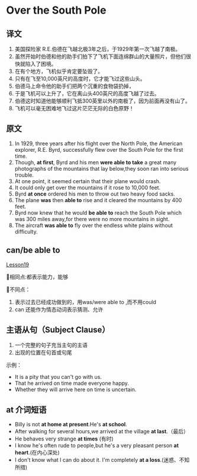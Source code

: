 # Over the South Pole

## 译文

1. 美国探险家 R.E.伯德在飞越北极3年之后，于1929年第一次飞越了南极。
2. 虽然开始时伯德和他的助手们拍下了飞机下面连绵群山的大量照片，但他们很快就陷入了困境。
3. 在有个地方，飞机似乎肯定要坠毁了。
4. 只有在飞至10,000英尺的高度时，它才能飞过这些山头。
5. 伯德马上命令他的助手们把两个沉重的食物袋扔掉，
6. 于是飞机可以上升了，它在离山头400英尺的高度飞越了过去。
7. 伯德这时知道他能够顺利飞抵300英里以外的南极了，因为前面再没有山了。
8. 飞机可以毫无困难地飞过这片茫茫无际的白色原野！

## 原文

1. In 1929, three years after his flight over the North Pole, the American explorer, R.E. Byrd, successfully flew over the South Pole for the first time.
2. Though, **at first**, Byrd and his men **were able to take** a great many photographs of the mountains that lay below,they soon ran into serious trouble.
3. At one point, it seemed certain that their plane would crash.
4. It could only get over the mountains if it rose to 10,000 feet.
5. Byrd **at once** ordered his men to throw out two heavy food sacks.
6. The plane **was** then **able to** rise and it cleared the mountains by 400 feet.
7. Byrd now knew that he would **be able to** reach the South Pole which was 300 miles away,for there were no more mountains in sight.
8. The aircraft **was able to** fly over the endless white plains without difficulty.

## can/be able to

[Lesson19](https://github.com/L0NG1NG/NewConceptEnglish/blob/main/2/Lesson19.md)

🍉相同点:都表示能力，能够  

🍉不同点：

1. 表示过去已经成功做到的，用was/were able to ,而不用could
2. can 还能作为情态动词表示猜测、允许

## 主语从句（Subject Clause）

1. 一个完整的句子充当主句的主语
2. 出现的位置在句首或句尾

示例：

- It is a pity that you can't go with us.
- That he arrived on time made everyone happy.
- Whether they will arrive here on time is uncertain.

## at 介词短语

- Billy is not **at home at present**.He's **at school**.
- After walking for several hours,we arrived at the village **at last**.（最后）
- He behaves very strange **at times** (有时)
- I know he's often rude to people,but he's a very pleasant person **at heart**.(在内心深处)
- I don't know what I can do about it. I'm completely **at a loss**.(迷惑、不知所措)
